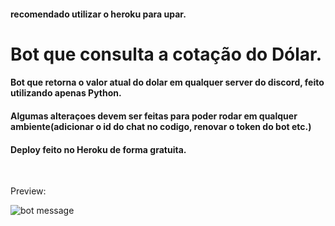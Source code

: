 



#### recomendado utilizar o heroku para upar.

# Bot que consulta a cotação do Dólar.

#### Bot que retorna o valor atual do dolar em qualquer server do discord, feito utilizando apenas Python.

#### Algumas alteraçoes devem ser feitas para poder rodar em qualquer ambiente(adicionar o id do chat no codigo, renovar o token do bot etc.)

#### Deploy feito no Heroku de forma gratuita.

</br >

Preview:

![bot message ](https://ik.imagekit.io/AlvesLuan/bot_message_2tzd0KBNO.JPG?ik-sdk-version=javascript-1.4.3&updatedAt=1665056682574")

